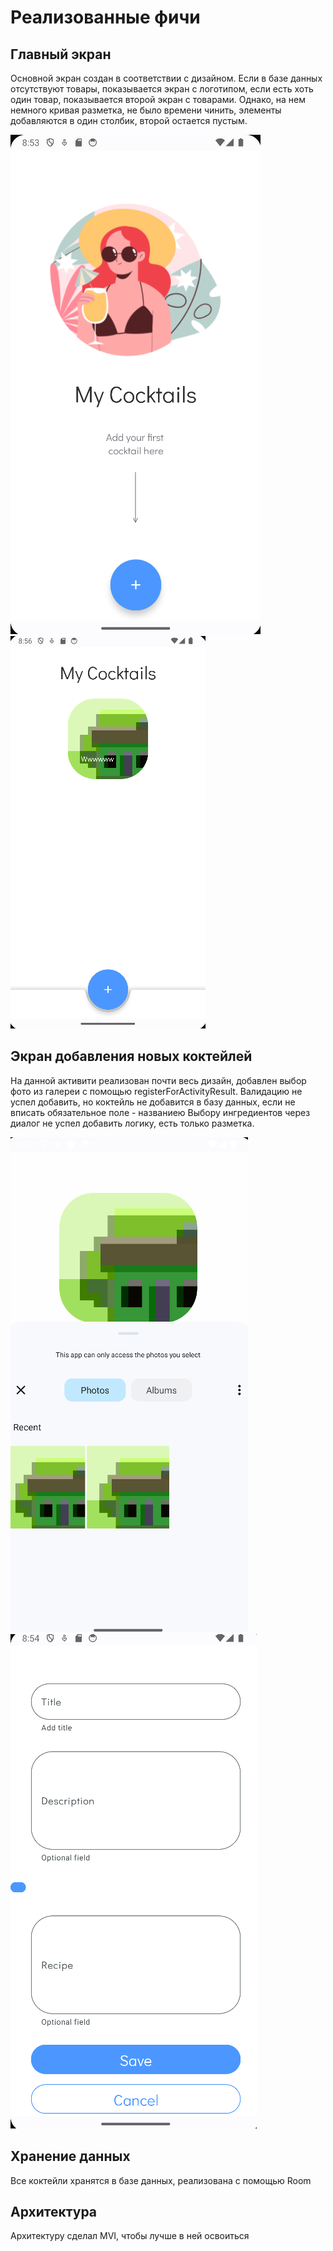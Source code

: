 # Реализованные фичи

## Главный экран

Основной экран создан в соответствии с дизайном. Если в базе данных отсутствуют товары, показывается экран с логотипом, если есть хоть один товар, показывается второй экран с товарами. 
Однако, на нем немного кривая разметка, не было времени чинить, элементы добавляются в один столбик, второй остается пустым.

![Screenshot](https://github.com/bruhmoment654/Bar/raw/master/Screenshots/mainscreen.png)
![Screenshot](https://github.com/bruhmoment654/Bar/raw/master/Screenshots/mainScreenItems.png)


## Экран добавления новых коктейлей

На данной активити реализован почти весь дизайн, добавлен выбор фото из галереи с помощью registerForActivityResult. Валидацию не успел добавить, но коктейль не добавится в базу данных, если не вписать обязательное поле - названиею
Выбору ингредиентов через диалог не успел добавить логику, есть только разметка.

![Screenshot](https://github.com/bruhmoment654/Bar/raw/master/Screenshots/ImagePicker.png)
![Screenshot](https://github.com/bruhmoment654/Bar/raw/master/Screenshots/newCocktailScreen.png)

## Хранение данных 

Все коктейли хранятся в базе данных, реализована с помощью Room

## Архитектура

Архитектуру сделал MVI, чтобы лучше в ней освоиться


